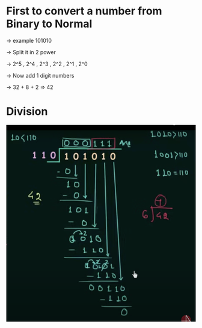 # First to convert a number from Binary to Normal 


-> example 101010

-> Split it in 2 power 

-> 2^5 , 2^4 , 2^3 , 2^2 , 2^1 , 2^0

-> Now add 1 digit numbers 

-> 32 + 8 + 2 => 42


# Division 

![Binary Division](../_assests/binary_division.png)